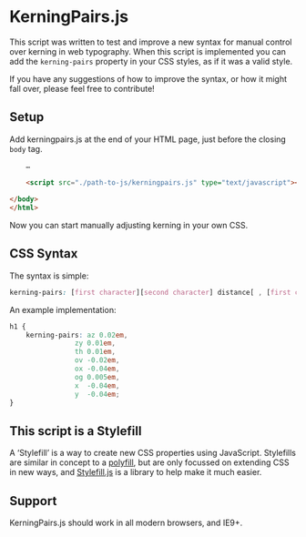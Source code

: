 KerningPairs.js
===============

This script was written to test and improve a new syntax for manual control over kerning in web typography. When this script is implemented you can add the `kerning-pairs` property in your CSS styles, as if it was a valid style.

If you have any suggestions of how to improve the syntax, or how it might fall over, please feel free to contribute!

## Setup

Add kerningpairs.js at the end of your HTML page, just before the closing `body` tag.

```HTML
	…
	
	<script src="./path-to-js/kerningpairs.js" type="text/javascript"></script>
		
</body>
</html>
```

Now you can start manually adjusting kerning in your own CSS.

## CSS Syntax

The syntax is simple:

```CSS
kerning-pairs: [first character][second character] distance[ , [first character][second character] distance]* ;
```

An example implementation:

```CSS
h1 {
	kerning-pairs: az 0.02em,
				zy 0.01em,
				th 0.01em,
				ov -0.02em,
				ox -0.04em,
				og 0.005em,
				x  -0.04em,
				y  -0.04em;
}
```

## This script is a Stylefill

A ‘Stylefill’ is a way to create new CSS properties using JavaScript. Stylefills are similar in concept to a [polyfill](http://remysharp.com/2010/10/08/what-is-a-polyfill/), but are only focussed on extending CSS in new ways, and [Stylefill.js](https://github.com/nathanford/stylefill/) is a library to help make it much easier.

## Support

KerningPairs.js should work in all modern browsers, and IE9+.